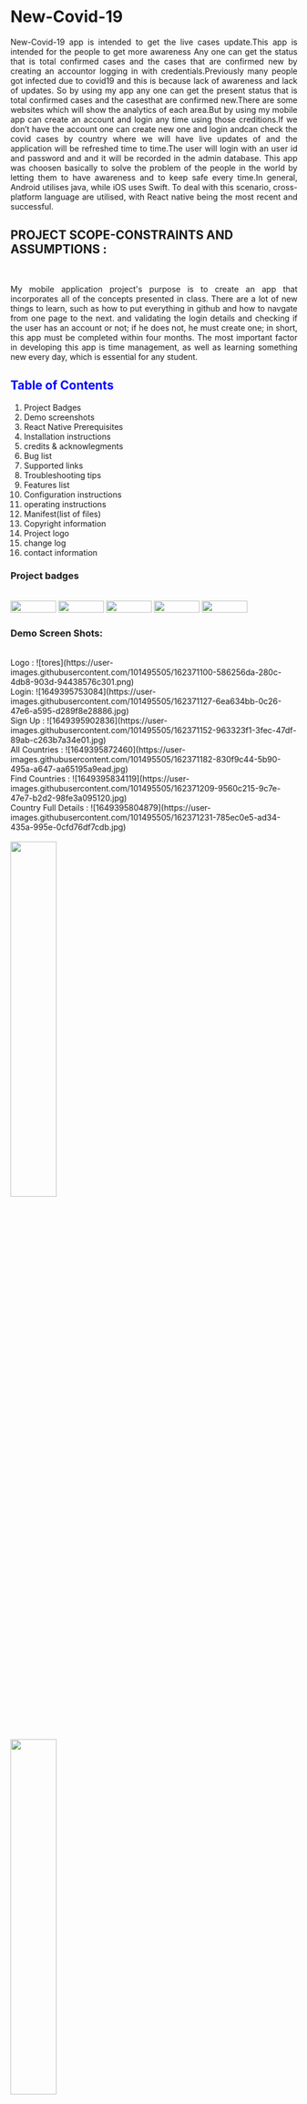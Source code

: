 <h1>New-Covid-19</h1>
<p align="justify">New-Covid-19 app is intended to get the live cases update.This app is intended for the people to get more awareness Any one can get the status that  is total confirmed cases and the cases that are confirmed new by creating an   accountor logging in with credentials.Previously many people got infected due to covid19 and this is because lack of awareness and lack of updates. So by using my app any  one can get the present status that is total confirmed cases and the casesthat are confirmed new.There are some websites which will show the  analytics of each area.But by using my   mobile app can create an account and login any time using those creditions.If we don’t have the account one can create new one and login andcan check the covid cases by country where we will have live updates of and the application will be refreshed time to time.The user will login with an user id and password and and it will be recorded in the admin database.   This app was choosen basically to solve the problem of the people in the world by letting them to have  awareness and to keep   safe every time.In general, Android utilises java, while iOS uses Swift. To deal with this scenario,   cross-platform language are utilised, with React native being the most recent and successful.</p>

<h2>PROJECT SCOPE-CONSTRAINTS AND ASSUMPTIONS :</h2><br>
<p align="justify">My mobile application project's purpose is to create an app that incorporates all of the 
concepts presented in class. There are a lot of new things to learn, such as how to     put 
everything in github and how to navgate from one page to the next. and validating the login 
details and checking if the user has an account or not; if he does not, he must create one; in 
short, this app must be completed within four months. The most important factor in developing 
this app is time management, as well as learning something new every day, which is  essential 
for any student.</p>
<h2><font color="blue">Table of Contents</font></h2>
<ol>
 <li>Project Badges
 <li>Demo screenshots
 <li>React Native Prerequisites
 <li>Installation instructions
 <li>credits & acknowlegments
 <li>Bug list
 <li>Supported links
 <li>Troubleshooting tips
 <li>Features list
 <li>Configuration instructions
 <li>operating instructions
 <li>Manifest(list of files)
 <li>Copyright information
 <li>Project logo
 <li>change log
 <li>contact information
</ol>


<h3>Project badges</h3><br>
<div style="display: inline-block">
  <div style="display: inline-block">
    <img src="https://img.shields.io/badge/build-passing-green" width="80" height="21">
  </div>
  <div style="display: inline-block">
    <img src="https://img.shields.io/badge/issues-0%20open-inactive" width="80" height="21">
  </div>
  <div style="display: inline-block">
    <img src="https://img.shields.io/badge/pull%20requests-0%20open-important" width="80" height="21">
  </div>
  <div style="display: inline-block">
    <img src="https://img.shields.io/badge/License-MIT-red" width="80" height="21">
  </div>
  <div style="display: inline-block">
    <img src="https://img.shields.io/badge/npm-8.3.1-green" width="80" height="21">
  </div>
</div>
<h3>Demo Screen Shots:</h3><br>
Logo : ![tores](https://user-images.githubusercontent.com/101495505/162371100-586256da-280c-4db8-903d-94438576c301.png)<br>
Login: ![1649395753084](https://user-images.githubusercontent.com/101495505/162371127-6ea634bb-0c26-47e6-a595-d289f8e28886.jpg)<br>
Sign Up : ![1649395902836](https://user-images.githubusercontent.com/101495505/162371152-963323f1-3fec-47df-89ab-c263b7a34e01.jpg)<br>
All Countries : ![1649395872460](https://user-images.githubusercontent.com/101495505/162371182-830f9c44-5b90-495a-a647-aa65195a9ead.jpg)<br>
Find Countries : ![1649395834119](https://user-images.githubusercontent.com/101495505/162371209-9560c215-9c7e-47e7-b2d2-98fe3a095120.jpg)<br>
Country Full Details : ![1649395804879](https://user-images.githubusercontent.com/101495505/162371231-785ec0e5-ad34-435a-995e-0cfd76df7cdb.jpg)<br>
<br>
<img height="40%" width="40%" src="https://user-images.githubusercontent.com/101495505/162371182-830f9c44-5b90-495a-a647-aa65195a9ead.jpg" ><br><br>
<img height="40%" width="40%" src="https://user-images.githubusercontent.com/101495505/162371209-9560c215-9c7e-47e7-b2d2-98fe3a095120.jpg" ><br>

<img height="50%" width="40%" src="https://user-images.githubusercontent.com/101495505/162371231-785ec0e5-ad34-435a-995e-0cfd76df7cdb.jpg" >

<h3>React Native Prerequisites</h3>
Node : >=12 <br>
React : 17.0.2<br>
React-native: 0.67.3<br>
Android studio<br>
Heroku Server : For Hosting<br>
MongoDb Atlas for Database<br>
Node js For Backend API<br>

<h2>installation instructions</h2>
<h3>Dev Set up :</h3>
Git Clone: https://github.com/bavana112/New-Covid-19.git<br>
npm install<br>
Run : npx react-native start<br>
Run Android: npx react-native run-android<br>

<h3>Credits & acknowledgments</h3>
Info taken from:<br>
https://api.covid19api.com/summary<br>
Country Flags taken from : <br>
https://countryflagsapi.com/<br>
<br>
<h3 font color="red">Bug list:</h3>
Not Found as Of now.
If you find any errors in our app or any of the code, please contact me via email and feel free to message me.
<br>
<h3>Supported Links:</h3>
https://reactnative.dev/docs/environment-setup


<h3>Troubleshooting tips:</h3>
<p align="justify">1.If the page is not loading...(Please check internet connection that is connect it through the wifi by trouble shooting and knowing about the system problems and recify those errors by using reboot the internet connection )</p><br>
<p align="justify">2. if the app get freezed...(Please re-open the app,basically app runs without any freezing but incase if it is stuck we can re-open the app )</p>
                                                                             
                                                                                
<h3>Features list:</h3>
Get the latest updates on covid-19<br>
Dynamic login and Dynamic signup with real time data base<br>
Up to date Dynamic data will come from the api<br>
Specific country data in finger tips.


<h3>Configuration instructions:</h3>
No Special configurations required to run the applications<br>
Follow the https://github.com/bavana112/New-Covid-19/edit/master/README.md#dev-set-up-
--
--
<h3>Operating instructions:</h3>
Normal Mobile application instructions.<br>
<p align="justify">No permissions required.to access the app or to view the details of covid patients that is the app can run without having any permissions
This is designed in such a way that the users sometimes will be in hurry and may lose interest on our application due to privacy issues we
are intented not to gain any additional information or any access from the users,we mainly concentrate on users privacy in our app</p><br><br>

<h3>Manifest(List of files):</h3>
<img src="https://user-images.githubusercontent.com/101495505/162437529-d562cdee-b140-4ef6-b8fc-37d991fef303.png" >
                                                           
                                                                                
<h3>Copy right info:</h3>
MIT License<br>
https://github.com/bavana112/New-Covid-19/blob/master/LICENSE
Copyright (c) 2022 bavana112
The copyright notice and this permission notice shall be included in all
copies or substantial portions of the Software
Permission is hereby granted, free of charge, to any person obtaining a copy
of this software and associated documentation files

<h3>project logo</h3>
Logo : ![tores](https://user-images.githubusercontent.com/101495505/162371100-586256da-280c-4db8-903d-94438576c301.png)<br>
<img width="20%" height="20%" src="https://user-images.githubusercontent.com/101495505/162371100-586256da-280c-4db8-903d-94438576c301.png" >

                                                                                
<h3>Change log:</h3>
Here are the latest change log... where you can find all changes and commits.<br>
Commits : https://github.com/bavana112/New-Covid-19/commits/master<br>
PR's : https://github.com/bavana112/New-Covid-19/pulls
                                                                        
<h3>Contact Information:</h3>
Bhavana Patibandla<br>
University of Regina<br>
Student id:200465993<br>
Master in computer science<br>
You can reach me on <a>Email : bavana980@gmail.com</a><br>
<a>bpg649@uregina.ca</a><br>


